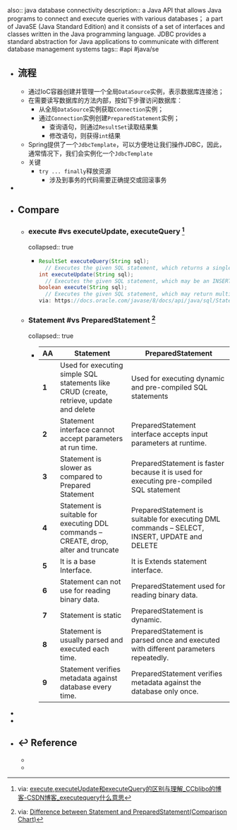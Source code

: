 also:: java database connectivity
description:: a Java API that allows Java programs to connect and execute queries with various databases； a part of JavaSE (Java Standard Edition) and it consists of a set of interfaces and classes written in the Java programming language. JDBC provides a standard abstraction for Java applications to communicate with different database management systems
tags:: #api #java/se

- ## 流程
  - 通过IoC容器创建并管理一个全局`DataSource`实例，表示数据库连接池；
  - 在需要读写数据库的方法内部，按如下步骤访问数据库：
    - 从全局`DataSource`实例获取`Connection`实例；
    - 通过`Connection`实例创建`PreparedStatement`实例；
      - 查询语句，则通过`ResultSet`读取结果集
      - 修改语句，则获得`int`结果
  - Spring提供了一个`JdbcTemplate`，可以方便地让我们操作JDBC，因此，通常情况下，我们会实例化一个`JdbcTemplate`
  - 关键
    - `try ... finally`释放资源
      - 涉及到事务的代码需要正确提交或回滚事务
-
- ## Compare
  - ### execute #vs executeUpdate, executeQuery [^EXE_UPDATE_QUERY]
    collapsed:: true
    - ```java
      ResultSet executeQuery(String sql);
        // Executes the given SQL statement, which returns a single ResultSet object.
      int executeUpdate(String sql);
        // Executes the given SQL statement, which may be an INSERT, UPDATE, or DELETE statement or an SQL statement that returns nothing, such as an SQL DDL statement.
      boolean execute(String sql);
        // Executes the given SQL statement, which may return multiple results.
      via: https://docs.oracle.com/javase/8/docs/api/java/sql/Statement.html
      ```
  - ### Statement #vs PreparedStatement [^PRE_VS_STATE]
    collapsed:: true
    - | **AA** | **Statement**                                                                           | **PreparedStatement**                                                                        |
      | ------ | --------------------------------------------------------------------------------------- | -------------------------------------------------------------------------------------------- |
      | **1**  | Used for executing simple SQL statements like CRUD (create, retrieve, update and delete | Used for executing dynamic and pre-compiled SQL statements                                   |
      | **2**  | Statement interface cannot accept parameters at run time.                               | PreparedStatement interface accepts input parameters at runtime.                             |
      | **3**  | Statement is slower as compared to Prepared Statement                                   | PreparedStatement is faster because it is used for executing pre-compiled SQL statement      |
      | **4**  | Statement is suitable for executing DDL commands – CREATE, drop, alter and truncate     | PreparedStatement is suitable for executing DML commands – SELECT, INSERT, UPDATE and DELETE |
      | **5**  | It is a base Interface.                                                                 | It is Extends statement interface.                                                           |
      | **6**  | Statement can not use for reading binary data.                                          | PreparedStatement used for reading binary data.                                              |
      | **7**  | Statement is static                                                                     | PreparedStatement is dynamic.                                                                |
      | **8**  | Statement is usually parsed and executed each time.                                     | PreparedStatement is parsed once and executed with different parameters repeatedly.          |
      | **9**  | Statement verifies metadata against database every time.                                | PreparedStatement verifies metadata against the database only once.                          |
-
-
- ## ↩ Reference
  - [^PRE_VS_STATE]: via: [Difference between Statement and PreparedStatement(Comparison Chart)](https://alldifferences.net/difference-between-statement-and-preparedstatement/)
  - [^EXE_UPDATE_QUERY]: via: [execute,executeUpdate和executeQuery的区别与理解_CCblibo的博客-CSDN博客_executequery什么意思](https://blog.csdn.net/qq_43266465/article/details/102788581)